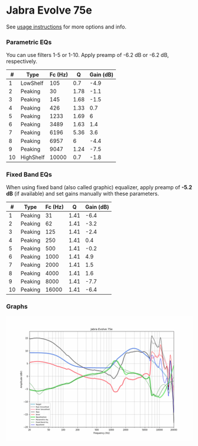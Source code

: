 # Jabra Evolve 75e
See [usage instructions](https://github.com/jaakkopasanen/AutoEq#usage) for more options and info.

### Parametric EQs
You can use filters 1-5 or 1-10. Apply preamp of -6.2 dB or -6.2 dB, respectively.

|   # | Type      |   Fc (Hz) |    Q |   Gain (dB) |
|-----|-----------|-----------|------|-------------|
|   1 | LowShelf  |       105 | 0.7  |        -4.9 |
|   2 | Peaking   |        30 | 1.78 |        -1.1 |
|   3 | Peaking   |       145 | 1.68 |        -1.5 |
|   4 | Peaking   |       426 | 1.33 |         0.7 |
|   5 | Peaking   |      1233 | 1.69 |         6   |
|   6 | Peaking   |      3489 | 1.63 |         1.4 |
|   7 | Peaking   |      6196 | 5.36 |         3.6 |
|   8 | Peaking   |      6957 | 6    |        -4.4 |
|   9 | Peaking   |      9047 | 1.24 |        -7.5 |
|  10 | HighShelf |     10000 | 0.7  |        -1.8 |

### Fixed Band EQs
When using fixed band (also called graphic) equalizer, apply preamp of **-5.2 dB** (if available) and set gains manually with these parameters.

|   # | Type    |   Fc (Hz) |    Q |   Gain (dB) |
|-----|---------|-----------|------|-------------|
|   1 | Peaking |        31 | 1.41 |        -6.4 |
|   2 | Peaking |        62 | 1.41 |        -3.2 |
|   3 | Peaking |       125 | 1.41 |        -2.4 |
|   4 | Peaking |       250 | 1.41 |         0.4 |
|   5 | Peaking |       500 | 1.41 |        -0.2 |
|   6 | Peaking |      1000 | 1.41 |         4.9 |
|   7 | Peaking |      2000 | 1.41 |         1.5 |
|   8 | Peaking |      4000 | 1.41 |         1.6 |
|   9 | Peaking |      8000 | 1.41 |        -7.7 |
|  10 | Peaking |     16000 | 1.41 |        -6.4 |

### Graphs
![](./Jabra%20Evolve%2075e.png)
